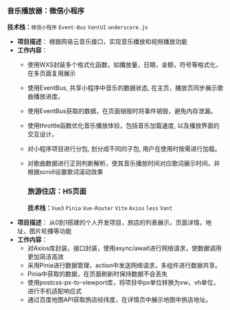 ### 音乐播放器：微信小程序

**技术栈：**`微信小程序` `Event-Bus` `VantUI` `underscore.js`

- **项目描述**：
   根据网易云音乐接口，实现音乐播放和视频播放功能
- **工作内容**：
  - 使用WXS封装多个格式化函数，如播放量，日期，金额，符号等格式化，在多页面复用展示
  - 使用EventBus, 共享小程序中音乐的数据状态, 在主页，播放页同步展示歌曲播放进度。
  - 使用EventBus获取的数据，在页面销毁时将事件销毁，避免内存泄漏。
  - 使用throttle函数优化音乐播放体验，包括音乐加载速度, 以及播放界面的交互设计。
  - 对小程序项目进行分包, 划分成不同的子包, 用户在使用时按需进行加载。
  - 对歌曲数据进行正则判断解析，使其音乐播放时间对应歌词展示时间，并根据scroll设置歌词滚动效果
    
    
    ### 旅游住店：H5页面
    
    **技术栈：**`Vue3` `Pinia` `Vue-Router` `Vite` `Axios` `less` `Vant`
- **项目描述**：
   从0到1搭建的个人开发项目，旅店的列表展示，页面详情，地址，图片轮播等功能
- **工作内容**：
  - 对Axios库封装，接口封装，使用async/await进行网络请求，使数据调用更加简洁高效
  - 采用Pinia进行数据管理，action中发送网络请求，多组件进行数据共享。
  - Pinia中获取的数据，在页面刷新时保持数据不会丢失
  - 使用postcss-px-to-viewport库，将项目中px单位转换为vw，vh单位，进行手机适配响应式
  - 通过百度地图API获取旅店经纬度，在详情页中展示地图中旅店地址。